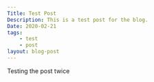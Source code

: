 ```yaml
---
Title: Test Post
Description: This is a test post for the blog. 
Date: 2020-02-21
tags: 
    - test
    - post
layout: blog-post
---
```

Testing the post twice